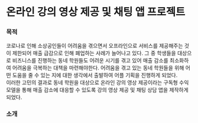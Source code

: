 # 온라인 강의 영상 제공 및 채팅 앱 프로젝트

### 목적

코로나로 인해 소상공인들이 어려움을 겪으면서 오프라인으로 서비스를 제공해주는 것이 제한되어 매출 급감으로 인해 폐업하는 사례가 늘어나고 있다.
그 중 학생들을 대상으로 비즈니스를 진행하는 동네 학원들도 어려운 시기를 겪고 있어 매출 감소를 최소화하여 어려움을 극복하는 대책을 마련해야한다.
어려움을 겪고 있는 동네 학원들을 위해 어떤 도움을 줄 수 있는 지에 대한 생각에서 출발하여 어플 기획을 진행하게 되었다.   
이러한 고민의 결과로 동네 학원을 대상으로 온라인 강의 영상 제공이라는 구독형 수익 모델을 통해 매출 감소에 대응할 수 있도록 강의 영상 제공 및 채팅 상담 앱을 제작하게 되었다.


### 소개


